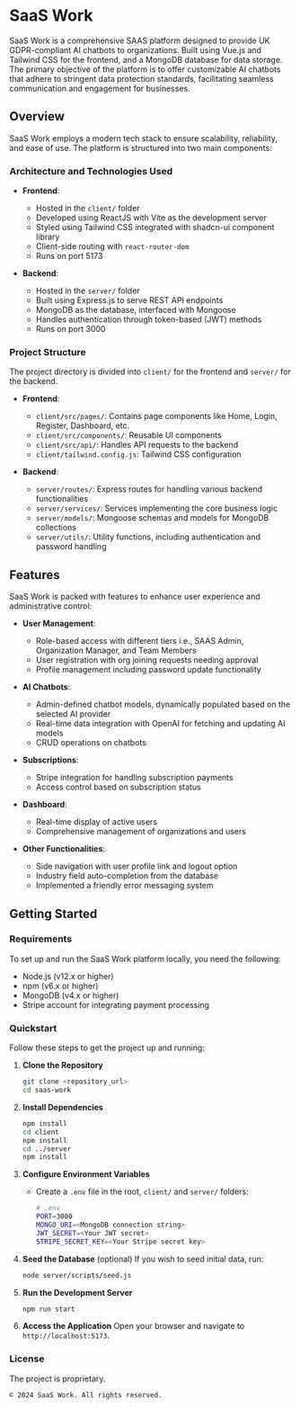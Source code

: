 # SaaS Work

SaaS Work is a comprehensive SAAS platform designed to provide UK GDPR-compliant AI chatbots to organizations. Built using Vue.js and Tailwind CSS for the frontend, and a MongoDB database for data storage. The primary objective of the platform is to offer customizable AI chatbots that adhere to stringent data protection standards, facilitating seamless communication and engagement for businesses.

## Overview

SaaS Work employs a modern tech stack to ensure scalability, reliability, and ease of use. The platform is structured into two main components:

### Architecture and Technologies Used
- **Frontend**:
  - Hosted in the `client/` folder
  - Developed using ReactJS with Vite as the development server
  - Styled using Tailwind CSS integrated with shadcn-ui component library
  - Client-side routing with `react-router-dom`
  - Runs on port 5173

- **Backend**:
  - Hosted in the `server/` folder
  - Built using Express.js to serve REST API endpoints
  - MongoDB as the database, interfaced with Mongoose
  - Handles authentication through token-based (JWT) methods
  - Runs on port 3000

### Project Structure
The project directory is divided into `client/` for the frontend and `server/` for the backend.

- **Frontend**:
  - `client/src/pages/`: Contains page components like Home, Login, Register, Dashboard, etc.
  - `client/src/components/`: Reusable UI components
  - `client/src/api/`: Handles API requests to the backend
  - `client/tailwind.config.js`: Tailwind CSS configuration

- **Backend**:
  - `server/routes/`: Express routes for handling various backend functionalities
  - `server/services/`: Services implementing the core business logic
  - `server/models/`: Mongoose schemas and models for MongoDB collections
  - `server/utils/`: Utility functions, including authentication and password handling

## Features

SaaS Work is packed with features to enhance user experience and administrative control:

- **User Management**:
  - Role-based access with different tiers i.e., SAAS Admin, Organization Manager, and Team Members
  - User registration with org joining requests needing approval
  - Profile management including password update functionality

- **AI Chatbots**:
  - Admin-defined chatbot models, dynamically populated based on the selected AI provider
  - Real-time data integration with OpenAI for fetching and updating AI models
  - CRUD operations on chatbots

- **Subscriptions**:
  - Stripe integration for handling subscription payments
  - Access control based on subscription status

- **Dashboard**:
  - Real-time display of active users
  - Comprehensive management of organizations and users

- **Other Functionalities**:
  - Side navigation with user profile link and logout option
  - Industry field auto-completion from the database
  - Implemented a friendly error messaging system

## Getting Started

### Requirements

To set up and run the SaaS Work platform locally, you need the following:
- Node.js (v12.x or higher)
- npm (v6.x or higher)
- MongoDB (v4.x or higher)
- Stripe account for integrating payment processing

### Quickstart

Follow these steps to get the project up and running:

1. **Clone the Repository**
   ```bash
   git clone <repository_url>
   cd saas-work
   ```

2. **Install Dependencies**
   ```bash
   npm install
   cd client
   npm install
   cd ../server
   npm install
   ```

3. **Configure Environment Variables**
   - Create a `.env` file in the root, `client/` and `server/` folders:
     ```bash
     # .env
     PORT=3000
     MONGO_URI=<MongoDB connection string>
     JWT_SECRET=<Your JWT secret>
     STRIPE_SECRET_KEY=<Your Stripe secret key>
     ```

4. **Seed the Database**
   (optional) If you wish to seed initial data, run:
   ```bash
   node server/scripts/seed.js
   ```

5. **Run the Development Server**
   ```bash
   npm run start
   ```

6. **Access the Application**
   Open your browser and navigate to `http://localhost:5173`.

### License

The project is proprietary. 
```
© 2024 SaaS Work. All rights reserved.
```
